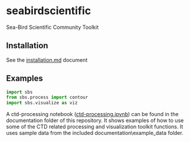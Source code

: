 # seabirdscientific
Sea-Bird Scientific Community Toolkit

## Installation

See the [installation.md](documentation/installation.md) document

## Examples
```python
import sbs
from sbs.process import contour
import sbs.visualize as viz
```
A ctd-processing notebook \([ctd-processing.ipynb](documentation/ctd-processing.ipynb)\) can be found in the documentation folder of this repository. It shows examples of how to use some of the CTD related processing and visualization toolkit functions. It uses sample data from the included documentation\example_data folder.
